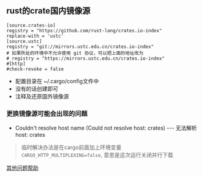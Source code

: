 ## rust的crate国内镜像源

```
[source.crates-io]
registry = "https://github.com/rust-lang/crates.io-index"
replace-with = 'ustc'
[source.ustc]
registry = "git://mirrors.ustc.edu.cn/crates.io-index"
# 如果所处的环境中不允许使用 git 协议，可以把上面的地址改为
# registry = "https://mirrors.ustc.edu.cn/crates.io-index"
#[http]
#check-revoke = false
```

- 配置目录在 ~/.cargo/config文件中
- 没有的话创建即可
- 注释及还原国外镜像源

### 更换镜像源可能会出现的问题

- Couldn't resolve host name (Could not resolve host: crates) --- 无法解析host: crates

> 临时解决办法是在cargo前面加上环境变量```CARGO_HTTP_MULTIPLEXING=false```, 意思是这次运行关闭并行下载

[其他问题帮助](https://mirrors.ustc.edu.cn/help/crates.io-index.html)